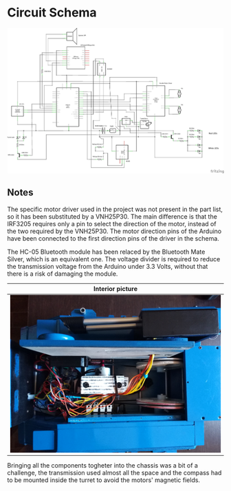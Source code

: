 # Circuit Schema

<img src="https://github.com/dadit97/Razorback-Project/blob/master/Circuit%20Schema/Razorback_schema.jpg" width="1000">

## Notes

The specific motor driver used in the project was not present in the part list, so it has been substituted by a VNH25P30.
The main difference is that the IRF3205 requires only a pin to select the direction of the motor, instead of the two required by the VNH25P30.
The motor direction pins of the Arduino have been connected to the first direction pins of the driver in the schema.

The HC-05 Bluetooth module has been relaced by the Bluetooth Mate Silver, which is an equivalent one. The voltage divider is required to reduce the transmission voltage from the Arduino under 3.3 Volts, without that there is a risk of damaging the module.

|**Interior picture**|
|:--:|
|<img src="https://github.com/dadit97/Razorback-Project/blob/master/Images/Interior.jpg" width="1000">|

Bringing all the components togheter into the chassis was a bit of a challenge, the transmission used almost all the space and the compass had to be mounted inside the turret to avoid the motors' magnetic fields.
